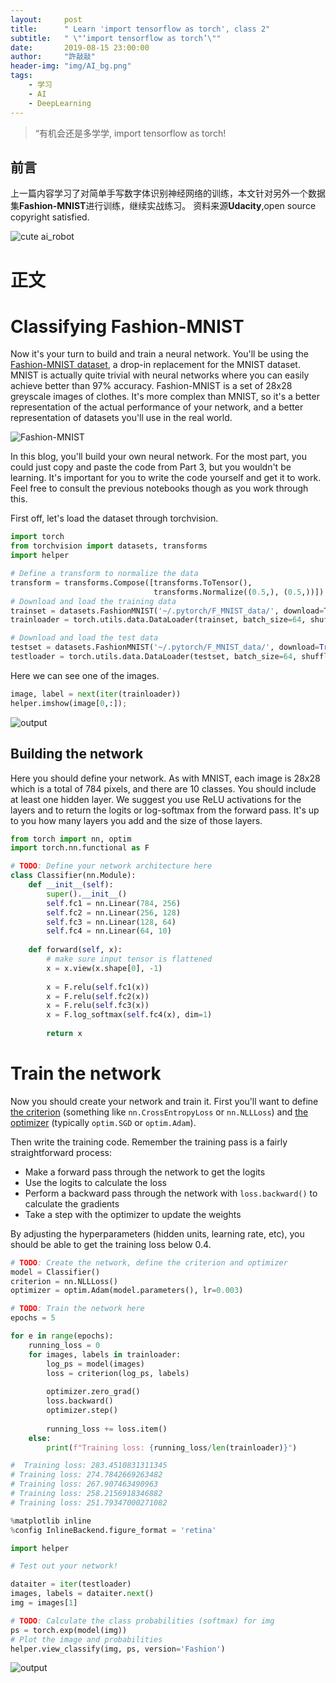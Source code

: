 ```yaml
---
layout:     post
title:      " Learn 'import tensorflow as torch', class 2"
subtitle:   " \"‘import tensorflow as torch’\""
date:       2019-08-15 23:00:00
author:     "許敲敲"
header-img: "img/AI_bg.png"
tags:
    - 学习
    - AI
    - DeepLearning
---
```


> “有机会还是多学学, import tensorflow as torch!

## 前言
上一篇内容学习了对简单手写数字体识别神经网络的训练，本文针对另外一个数据集**Fashion-MNIST**进行训练，继续实战练习。   资料来源**Udacity**,open source copyright satisfied.

![cute ai_robot]({{site.baseurl}}/img/asserts/ai_robot1.png)

# 正文

# Classifying Fashion-MNIST

Now it's your turn to build and train a neural network. You'll be using the [Fashion-MNIST dataset](https://github.com/zalandoresearch/fashion-mnist), a drop-in replacement for the MNIST dataset. MNIST is actually quite trivial with neural networks where you can easily achieve better than 97% accuracy. Fashion-MNIST is a set of 28x28 greyscale images of clothes. It's more complex than MNIST, so it's a better representation of the actual performance of your network, and a better representation of datasets you'll use in the real world.

![Fashion-MNIST]({{site.baseurl}}/img/asserts/fashion-mnist-sprite.png) 

In this blog, you'll build your own neural network. For the most part, you could just copy and paste the code from Part 3, but you wouldn't be learning. It's important for you to write the code yourself and get it to work. Feel free to consult the previous notebooks though as you work through this.

First off, let's load the dataset through torchvision.
```python
import torch
from torchvision import datasets, transforms
import helper

# Define a transform to normalize the data
transform = transforms.Compose([transforms.ToTensor(),
                                transforms.Normalize((0.5,), (0.5,))])
# Download and load the training data
trainset = datasets.FashionMNIST('~/.pytorch/F_MNIST_data/', download=True, train=True, transform=transform)
trainloader = torch.utils.data.DataLoader(trainset, batch_size=64, shuffle=True)

# Download and load the test data
testset = datasets.FashionMNIST('~/.pytorch/F_MNIST_data/', download=True, train=False, transform=transform)
testloader = torch.utils.data.DataLoader(testset, batch_size=64, shuffle=True)
```
Here we can see one of the images.
```python
image, label = next(iter(trainloader))
helper.imshow(image[0,:]);
```
![output]({{site.baseurl}}/img/asserts/code_print1.png)

## Building the network

Here you should define your network. As with MNIST, each image is 28x28 which is a total of 784 pixels, and there are 10 classes. You should include at least one hidden layer. We suggest you use ReLU activations for the layers and to return the logits or log-softmax from the forward pass. It's up to you how many layers you add and the size of those layers.

```python
from torch import nn, optim
import torch.nn.functional as F
```
```python
# TODO: Define your network architecture here
class Classifier(nn.Module):
    def __init__(self):
        super().__init__()
        self.fc1 = nn.Linear(784, 256)
        self.fc2 = nn.Linear(256, 128)
        self.fc3 = nn.Linear(128, 64)
        self.fc4 = nn.Linear(64, 10)
        
    def forward(self, x):
        # make sure input tensor is flattened
        x = x.view(x.shape[0], -1)
        
        x = F.relu(self.fc1(x))
        x = F.relu(self.fc2(x))
        x = F.relu(self.fc3(x))
        x = F.log_softmax(self.fc4(x), dim=1)
        
        return x

```
# Train the network

Now you should create your network and train it. First you'll want to define [the criterion](http://pytorch.org/docs/master/nn.html#loss-functions) (something like `nn.CrossEntropyLoss` or `nn.NLLLoss`) and [the optimizer](http://pytorch.org/docs/master/optim.html) (typically `optim.SGD` or `optim.Adam`).

Then write the training code. Remember the training pass is a fairly straightforward process:

* Make a forward pass through the network to get the logits 
* Use the logits to calculate the loss
* Perform a backward pass through the network with `loss.backward()` to calculate the gradients
* Take a step with the optimizer to update the weights

By adjusting the hyperparameters (hidden units, learning rate, etc), you should be able to get the training loss below 0.4.
```python
# TODO: Create the network, define the criterion and optimizer
model = Classifier()
criterion = nn.NLLLoss()
optimizer = optim.Adam(model.parameters(), lr=0.003)
```

```python
# TODO: Train the network here
epochs = 5

for e in range(epochs):
    running_loss = 0
    for images, labels in trainloader:
        log_ps = model(images)
        loss = criterion(log_ps, labels)
        
        optimizer.zero_grad()
        loss.backward()
        optimizer.step()
        
        running_loss += loss.item()
    else:
        print(f"Training loss: {running_loss/len(trainloader)}")

#  Training loss: 283.4510831311345
# Training loss: 274.7842669263482
# Training loss: 267.907463490963
# Training loss: 258.2156918346882
# Training loss: 251.79347000271082       
```
```python
%matplotlib inline
%config InlineBackend.figure_format = 'retina'

import helper

# Test out your network!

dataiter = iter(testloader)
images, labels = dataiter.next()
img = images[1]

# TODO: Calculate the class probabilities (softmax) for img
ps = torch.exp(model(img))
# Plot the image and probabilities
helper.view_classify(img, ps, version='Fashion')
```
![output]({{site.baseurl}}/img/asserts/code_print2.png)
